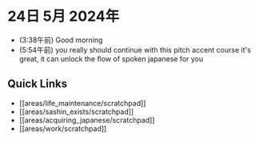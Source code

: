 # 24日 5月 2024年
- (3:38午前) Good morning
- (5:54午前) you really should continue with this pitch accent course it's great, it can unlock the flow of spoken japanese for you




## Quick Links
- [[areas/life_maintenance/scratchpad]]
- [[areas/sashin_exists/scratchpad]]
- [[areas/acquiring_japanese/scratchpad]]
- [[areas/work/scratchpad]]
